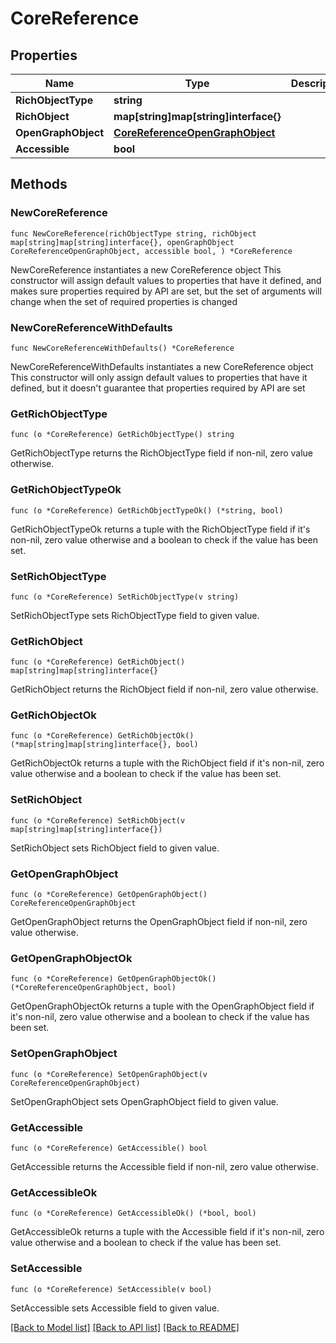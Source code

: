 # CoreReference

## Properties

Name | Type | Description | Notes
------------ | ------------- | ------------- | -------------
**RichObjectType** | **string** |  | 
**RichObject** | **map[string]map[string]interface{}** |  | 
**OpenGraphObject** | [**CoreReferenceOpenGraphObject**](CoreReferenceOpenGraphObject.md) |  | 
**Accessible** | **bool** |  | 

## Methods

### NewCoreReference

`func NewCoreReference(richObjectType string, richObject map[string]map[string]interface{}, openGraphObject CoreReferenceOpenGraphObject, accessible bool, ) *CoreReference`

NewCoreReference instantiates a new CoreReference object
This constructor will assign default values to properties that have it defined,
and makes sure properties required by API are set, but the set of arguments
will change when the set of required properties is changed

### NewCoreReferenceWithDefaults

`func NewCoreReferenceWithDefaults() *CoreReference`

NewCoreReferenceWithDefaults instantiates a new CoreReference object
This constructor will only assign default values to properties that have it defined,
but it doesn't guarantee that properties required by API are set

### GetRichObjectType

`func (o *CoreReference) GetRichObjectType() string`

GetRichObjectType returns the RichObjectType field if non-nil, zero value otherwise.

### GetRichObjectTypeOk

`func (o *CoreReference) GetRichObjectTypeOk() (*string, bool)`

GetRichObjectTypeOk returns a tuple with the RichObjectType field if it's non-nil, zero value otherwise
and a boolean to check if the value has been set.

### SetRichObjectType

`func (o *CoreReference) SetRichObjectType(v string)`

SetRichObjectType sets RichObjectType field to given value.


### GetRichObject

`func (o *CoreReference) GetRichObject() map[string]map[string]interface{}`

GetRichObject returns the RichObject field if non-nil, zero value otherwise.

### GetRichObjectOk

`func (o *CoreReference) GetRichObjectOk() (*map[string]map[string]interface{}, bool)`

GetRichObjectOk returns a tuple with the RichObject field if it's non-nil, zero value otherwise
and a boolean to check if the value has been set.

### SetRichObject

`func (o *CoreReference) SetRichObject(v map[string]map[string]interface{})`

SetRichObject sets RichObject field to given value.


### GetOpenGraphObject

`func (o *CoreReference) GetOpenGraphObject() CoreReferenceOpenGraphObject`

GetOpenGraphObject returns the OpenGraphObject field if non-nil, zero value otherwise.

### GetOpenGraphObjectOk

`func (o *CoreReference) GetOpenGraphObjectOk() (*CoreReferenceOpenGraphObject, bool)`

GetOpenGraphObjectOk returns a tuple with the OpenGraphObject field if it's non-nil, zero value otherwise
and a boolean to check if the value has been set.

### SetOpenGraphObject

`func (o *CoreReference) SetOpenGraphObject(v CoreReferenceOpenGraphObject)`

SetOpenGraphObject sets OpenGraphObject field to given value.


### GetAccessible

`func (o *CoreReference) GetAccessible() bool`

GetAccessible returns the Accessible field if non-nil, zero value otherwise.

### GetAccessibleOk

`func (o *CoreReference) GetAccessibleOk() (*bool, bool)`

GetAccessibleOk returns a tuple with the Accessible field if it's non-nil, zero value otherwise
and a boolean to check if the value has been set.

### SetAccessible

`func (o *CoreReference) SetAccessible(v bool)`

SetAccessible sets Accessible field to given value.



[[Back to Model list]](../README.md#documentation-for-models) [[Back to API list]](../README.md#documentation-for-api-endpoints) [[Back to README]](../README.md)



